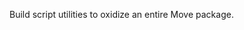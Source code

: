 <!-- cargo-rdme start -->

Build script utilities to oxidize an entire Move package.

<!-- cargo-rdme end -->

